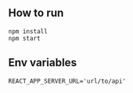 ## How to run

    npm install
    npm start

## Env variables

    REACT_APP_SERVER_URL='url/to/api'